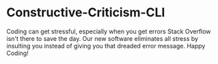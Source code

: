 # Constructive-Criticism-CLI
Coding can get stressful, especially when you get errors Stack Overflow isn't there to save the day. Our new software eliminates all stress by insulting you instead of giving you that dreaded error message. Happy Coding! 
